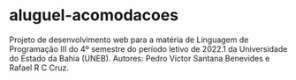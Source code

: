 # aluguel-acomodacoes
Projeto de desenvolvimento web para a matéria de Linguagem de Programação III do 4º semestre do período letivo de 2022.1 da Universidade do Estado da Bahia (UNEB).
Autores: Pedro Victor Santana Benevides e Rafael R C Cruz.
